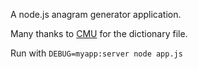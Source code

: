 A node.js anagram generator application.

Many thanks to [CMU](http://www.cs.cmu.edu/afs/cs/academic/class/15112-n15/www/homeworks/hw5.html) for the dictionary file.

Run with `DEBUG=myapp:server node app.js`